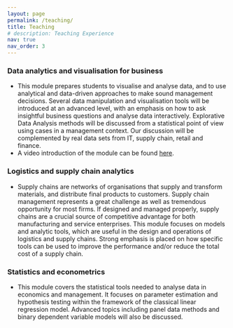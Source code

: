```yaml
---
layout: page
permalink: /teaching/
title: Teaching
# description: Teaching Experience
nav: true
nav_order: 3
---
```


### **Data analytics and visualisation for business**
  <!-- * Global MBA, MSc Business Analytics -->
  * This module prepares students to visualise and analyse data, and to use analytical and data-driven approaches to make sound management decisions. Several data manipulation and visualisation tools will be introduced at an advanced level, with an emphasis on how to ask insightful business questions and analyse data interactively. Explorative Data Analysis methods will be discussed from a statistical point of view using cases in a management context. Our discussion will be complemented by real data sets from IT, supply chain, retail and finance. 
  * A video introduction of the module can be found [here](/assets/video/DAVB.mp4).


### **Logistics and supply chain analytics**
  * Supply chains are networks of organisations that supply and transform materials, and distribute final products to customers. Supply chain management represents a great challenge as well as tremendous opportunity for most firms. If designed and managed properly, supply chains are a crucial source of competitive advantage for both manufacturing and service enterprises. This module focuses on models and analytic tools, which are useful in the design and operations of logistics and supply chains. Strong emphasis is placed on how specific tools can be used to improve the performance and/or reduce the total cost of a supply chain. 


### **Statistics and econometrics**
  * This module covers the statistical tools needed to analyse data in economics and management. It focuses on parameter estimation and hypothesis testing within the framework of the classical linear regression model. Advanced topics including panel data methods and binary dependent variable models will also be discussed. 
